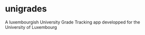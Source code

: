 # unigrades

A luxembourgish University Grade Tracking app developped for the University of Luxembourg
